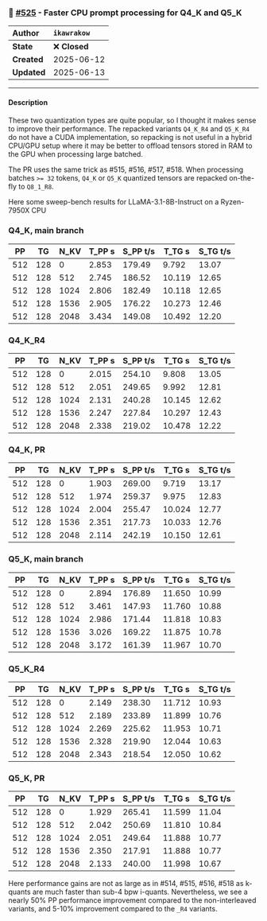 ### 🔀 [#525](https://github.com/ikawrakow/ik_llama.cpp/pull/525) - Faster CPU prompt processing for Q4_K and Q5_K

| **Author** | `ikawrakow` |
| :--- | :--- |
| **State** | ❌ **Closed** |
| **Created** | 2025-06-12 |
| **Updated** | 2025-06-13 |

---

#### Description

These two quantization types are quite popular, so I thought it makes sense to improve their performance. The repacked variants `Q4_K_R4` and `Q5_K_R4`  do not have a CUDA implementation, so repacking is not useful in a hybrid CPU/GPU setup where it may be better to offload tensors stored in RAM to the GPU when processing large batched.

The PR uses the same trick as #515, #516, #517, #518. When processing batches `>= 32` tokens, `Q4_K` or `Q5_K` quantized tensors are repacked on-the-fly to `Q8_1_R8`. 

Here some sweep-bench results for LLaMA-3.1-8B-Instruct on a Ryzen-7950X CPU

### Q4_K, main branch

|    PP |     TG |   N_KV |   T_PP s | S_PP t/s |   T_TG s | S_TG t/s |
|-------|--------|--------|----------|----------|----------|----------|
|   512 |    128 |      0 |    2.853 |   179.49 |    9.792 |    13.07 |
|   512 |    128 |    512 |    2.745 |   186.52 |   10.119 |    12.65 |
|   512 |    128 |   1024 |    2.806 |   182.49 |   10.118 |    12.65 |
|   512 |    128 |   1536 |    2.905 |   176.22 |   10.273 |    12.46 |
|   512 |    128 |   2048 |    3.434 |   149.08 |   10.492 |    12.20 |

### Q4_K_R4

|    PP |     TG |   N_KV |   T_PP s | S_PP t/s |   T_TG s | S_TG t/s |
|-------|--------|--------|----------|----------|----------|----------|
|   512 |    128 |      0 |    2.015 |   254.10 |    9.808 |    13.05 |
|   512 |    128 |    512 |    2.051 |   249.65 |    9.992 |    12.81 |
|   512 |    128 |   1024 |    2.131 |   240.28 |   10.145 |    12.62 |
|   512 |    128 |   1536 |    2.247 |   227.84 |   10.297 |    12.43 |
|   512 |    128 |   2048 |    2.338 |   219.02 |   10.478 |    12.22 |

### Q4_K, PR

|    PP |     TG |   N_KV |   T_PP s | S_PP t/s |   T_TG s | S_TG t/s |
|-------|--------|--------|----------|----------|----------|----------|
|   512 |    128 |      0 |    1.903 |   269.00 |    9.719 |    13.17 |
|   512 |    128 |    512 |    1.974 |   259.37 |    9.975 |    12.83 |
|   512 |    128 |   1024 |    2.004 |   255.47 |   10.024 |    12.77 |
|   512 |    128 |   1536 |    2.351 |   217.73 |   10.033 |    12.76 |
|   512 |    128 |   2048 |    2.114 |   242.19 |   10.150 |    12.61 |

### Q5_K, main branch

|    PP |     TG |   N_KV |   T_PP s | S_PP t/s |   T_TG s | S_TG t/s |
|-------|--------|--------|----------|----------|----------|----------|
|   512 |    128 |      0 |    2.894 |   176.89 |   11.650 |    10.99 |
|   512 |    128 |    512 |    3.461 |   147.93 |   11.760 |    10.88 |
|   512 |    128 |   1024 |    2.986 |   171.44 |   11.818 |    10.83 |
|   512 |    128 |   1536 |    3.026 |   169.22 |   11.875 |    10.78 |
|   512 |    128 |   2048 |    3.172 |   161.39 |   11.967 |    10.70 |

### Q5_K_R4

|    PP |     TG |   N_KV |   T_PP s | S_PP t/s |   T_TG s | S_TG t/s |
|-------|--------|--------|----------|----------|----------|----------|
|   512 |    128 |      0 |    2.149 |   238.30 |   11.712 |    10.93 |
|   512 |    128 |    512 |    2.189 |   233.89 |   11.899 |    10.76 |
|   512 |    128 |   1024 |    2.269 |   225.62 |   11.953 |    10.71 |
|   512 |    128 |   1536 |    2.328 |   219.90 |   12.044 |    10.63 |
|   512 |    128 |   2048 |    2.343 |   218.54 |   12.050 |    10.62 |

### Q5_K, PR

|    PP |     TG |   N_KV |   T_PP s | S_PP t/s |   T_TG s | S_TG t/s |
|-------|--------|--------|----------|----------|----------|----------|
|   512 |    128 |      0 |    1.929 |   265.41 |   11.599 |    11.04 |
|   512 |    128 |    512 |    2.042 |   250.69 |   11.810 |    10.84 |
|   512 |    128 |   1024 |    2.051 |   249.64 |   11.888 |    10.77 |
|   512 |    128 |   1536 |    2.350 |   217.91 |   11.888 |    10.77 |
|   512 |    128 |   2048 |    2.133 |   240.00 |   11.998 |    10.67 |

Here performance gains are not as large as in #514, #515, #516, #518 as k-quants are much faster than sub-4 bpw i-quants. Nevertheless, we see a nearly 50% PP performance improvement compared to the non-interleaved variants, and 5-10% improvement compared to the `_R4` variants.